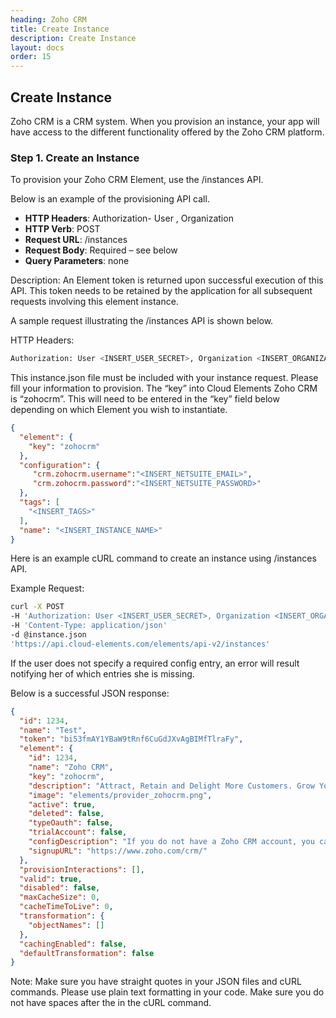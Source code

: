 ```yaml
---
heading: Zoho CRM
title: Create Instance
description: Create Instance
layout: docs
order: 15
---
```


## Create Instance

Zoho CRM is a CRM system. When you provision an instance, your app will have access to the different functionality offered by the Zoho CRM platform.

### Step 1. Create an Instance

To provision your Zoho CRM Element, use the /instances API.

Below is an example of the provisioning API call.

* __HTTP Headers__: Authorization- User <user secret>, Organization <organization secret>
* __HTTP Verb__: POST
* __Request URL__: /instances
* __Request Body__: Required – see below
* __Query Parameters__: none

Description: An Element token is returned upon successful execution of this API. This token needs to be retained by the application for all subsequent requests involving this element instance.

A sample request illustrating the /instances API is shown below.

HTTP Headers:

```bash
Authorization: User <INSERT_USER_SECRET>, Organization <INSERT_ORGANIZATION_SECRET>

```
This instance.json file must be included with your instance request.  Please fill your information to provision.  The “key” into Cloud Elements Zoho CRM is “zohocrm”.  This will need to be entered in the “key” field below depending on which Element you wish to instantiate.

```json
{
  "element": {
    "key": "zohocrm"
  },
  "configuration": {
     "crm.zohocrm.username":"<INSERT_NETSUITE_EMAIL>",
     "crm.zohocrm.password":"<INSERT_NETSUITE_PASSWORD>"
  },
  "tags": [
    "<INSERT_TAGS>"
  ],
  "name": "<INSERT_INSTANCE_NAME>"
}
```

Here is an example cURL command to create an instance using /instances API.

Example Request:

```bash
curl -X POST
-H 'Authorization: User <INSERT_USER_SECRET>, Organization <INSERT_ORGANIZATION_SECRET>'
-H 'Content-Type: application/json'
-d @instance.json
'https://api.cloud-elements.com/elements/api-v2/instances'
```

If the user does not specify a required config entry, an error will result notifying her of which entries she is missing.

Below is a successful JSON response:

```json
{
  "id": 1234,
  "name": "Test",
  "token": "bi53fmAY1YBaW9tRnf6CuGdJXvAgBIMfTlraFy",
  "element": {
    "id": 1234,
    "name": "Zoho CRM",
    "key": "zohocrm",
    "description": "Attract, Retain and Delight More Customers. Grow Your Business Now With Zoho CRM.",
    "image": "elements/provider_zohocrm.png",
    "active": true,
    "deleted": false,
    "typeOauth": false,
    "trialAccount": false,
    "configDescription": "If you do not have a Zoho CRM account, you can create one at Zoho Signup",
    "signupURL": "https://www.zoho.com/crm/"
  },
  "provisionInteractions": [],
  "valid": true,
  "disabled": false,
  "maxCacheSize": 0,
  "cacheTimeToLive": 0,
  "transformation": {
    "objectNames": []
  },
  "cachingEnabled": false,
  "defaultTransformation": false
}
```

Note:  Make sure you have straight quotes in your JSON files and cURL commands.  Please use plain text formatting in your code.  Make sure you do not have spaces after the in the cURL command.
